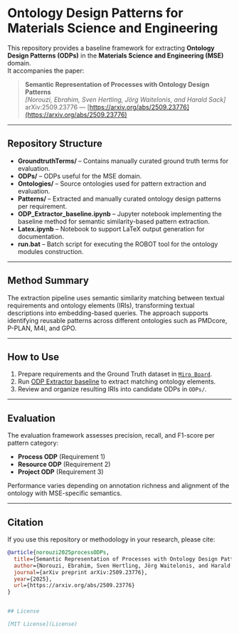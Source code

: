 # Ontology Design Patterns for Materials Science and Engineering

This repository provides a baseline framework for extracting **Ontology Design Patterns (ODPs)** in the **Materials Science and Engineering (MSE)** domain.  
It accompanies the paper:

> **Semantic Representation of Processes with Ontology Design Patterns**  
> *[Norouzi, Ebrahim, Sven Hertling, Jörg Waitelonis, and Harald Sack]*  
> arXiv:2509.23776 — [https://arxiv.org/abs/2509.23776](https://arxiv.org/abs/2509.23776)

---

## Repository Structure

- **GroundtruthTerms/** – Contains manually curated ground truth terms for evaluation.  
- **ODPs/** – ODPs useful for the MSE domain.  
- **Ontologies/** – Source ontologies used for pattern extraction and evaluation.  
- **Patterns/** – Extracted and manually curated ontology design patterns per requirement.  
- **ODP_Extractor_baseline.ipynb** – Jupyter notebook implementing the baseline method for semantic similarity-based pattern extraction.  
- **Latex.ipynb** – Notebook to support LaTeX output generation for documentation.  
- **run.bat** – Batch script for executing the ROBOT tool for the ontology modules construction.

---

## Method Summary

The extraction pipeline uses semantic similarity matching between textual requirements and ontology elements (IRIs), transforming textual descriptions into embedding-based queries. The approach supports identifying reusable patterns across different ontologies such as PMDcore, P-PLAN, M4I, and GPO.

---

## How to Use

1. Prepare requirements and the Ground Truth dataset in [`Miro Board`](https://miro.com/app/board/uXjVNsagu1I=/?share_link_id=85458131985).  
2. Run [ODP Extractor baseline](ODP_Extractor_baseline.ipynb) to extract matching ontology elements.  
3. Review and organize resulting IRIs into candidate ODPs in `ODPs/`.

---

## Evaluation

The evaluation framework assesses precision, recall, and F1-score per pattern category:

- **Process ODP** (Requirement 1)  
- **Resource ODP** (Requirement 2)  
- **Project ODP** (Requirement 3)

Performance varies depending on annotation richness and alignment of the ontology with MSE-specific semantics.

---

## Citation

If you use this repository or methodology in your research, please cite:

```bibtex
@article{norouzi2025processODPs,
  title={Semantic Representation of Processes with Ontology Design Patterns},
  author={Norouzi, Ebrahim, Sven Hertling, Jörg Waitelonis, and Harald Sack},
  journal={arXiv preprint arXiv:2509.23776},
  year={2025},
  url={https://arxiv.org/abs/2509.23776}
}


## License

[MIT License](License)

